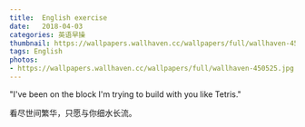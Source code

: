 ```yaml
---
title:  English exercise
date:   2018-04-03
categories: 英语早操
thumbnail: https://wallpapers.wallhaven.cc/wallpapers/full/wallhaven-450525.jpg
tags: English
photos:
- https://wallpapers.wallhaven.cc/wallpapers/full/wallhaven-450525.jpg
---
```


"I've been on the block I'm trying to build with you like Tetris."
<p>看尽世间繁华，只愿与你细水长流。</p>
